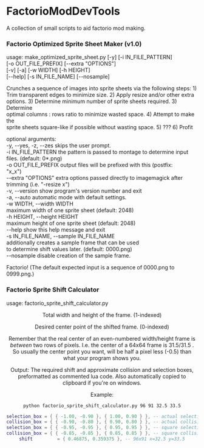 # FactorioModDevTools
A collection of small scripts to aid factorio mod making.  


### Factorio Optimized Sprite Sheet Maker (v1.0)  

usage: make_optimized_sprite_sheet.py [-y] [-i IN_FILE_PATTERN]  
                                      [-o OUT_FILE_PREFIX] [--extra "OPTIONS"]  
                                      [-v] [-a] [-w WIDTH] [-h HEIGHT]  
                                      [--help] [-s IN_FILE_NAME] [--nosample]  

Crunches a sequence of images into sprite sheets via the following steps: 1)  
Trim transparent edges to minimize size. 2) Apply resize and/or other extra  
options. 3) Determine minimum number of sprite sheets required. 3) Determine  
optimal columns : rows ratio to minimize wasted space. 4) Attempt to make the  
sprite sheets square-like if possible without wasting space. 5) ??? 6) Profit  

optional arguments:  
  -y, --yes, -z, --zes  skips the user prompt.  
  -i IN_FILE_PATTERN    the pattern is passed to montage to determine input  
                        files. (default: 0*.png)  
  -o OUT_FILE_PREFIX    output files will be prefixed with this (postfix:  
                        "<x-resolution>x<y-resolution>_<columns>x<rows>")  
  --extra "OPTIONS"     extra options passed directly to imagemagick after  
                        trimming (i.e. "-resize <X>x<Y>")  
  -v, --version         show program's version number and exit  
  -a, --auto            automatic mode with default settings.  
  -w WIDTH, --width WIDTH  
                        maximum width of one sprite sheet (default: 2048)  
  -h HEIGHT, --height HEIGHT  
                        maximum height of one sprite sheet (default: 2048)  
  --help                show this help message and exit  
  -s IN_FILE_NAME, --sample IN_FILE_NAME  
                        additionally creates a sample frame that can be used  
                        to determine shift values later. (default: 0000.png)  
  --nosample            disable creation of the sample frame.  
  
Factorio! (The default expected input is a sequence of 0000.png to 0999.png.)  


### Factorio Sprite Shift Calculator

usage: factorio_sprite_shift_calculator.py <width> <height> <center x> <center y>

<width>    <height>   Total width and height of the frame. (1-indexed)
<center x> <center y> Desired center point of the shifted frame. (0-indexed)

Remember that the real center of an even-numbered width/height frame is _between_
two rows of pixels. I.e. the center of a 64x64 frame is 31.5/31.5 . So usually the
center point you want, will be half a pixel less (-0.5) than what your program shows
you.

Output: The required shift and approximate collision and selection boxes, preformatted
as commented lua code. Also automatically copied to clipboard if you're on windows.

Example:
```batch
python factorio_sprite_shift_calculator.py 96 91 32.5 33.5
```
```lua
selection_box = { { -1.00, -0.90 }, { 1.00, 0.90 } }, -- actual selection box
collision_box = { { -0.90, -0.80 }, { 0.90, 0.80 } }, -- actual collision box
selection_box = { { -0.95, -0.95 }, { 0.95, 0.95 } }, -- square selection box
collision_box = { { -0.85, -0.85 }, { 0.85, 0.85 } }, -- square collision box
shift         = { 0.46875, 0.359375 }, -- 96x91 x=32.5 y=33.5
```
